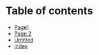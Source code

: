 # Table of contents

* [Page1](README.md)
* [Page 2](page2.md)
* [Untitled](page-3.md)
* [index](untitled.md)

